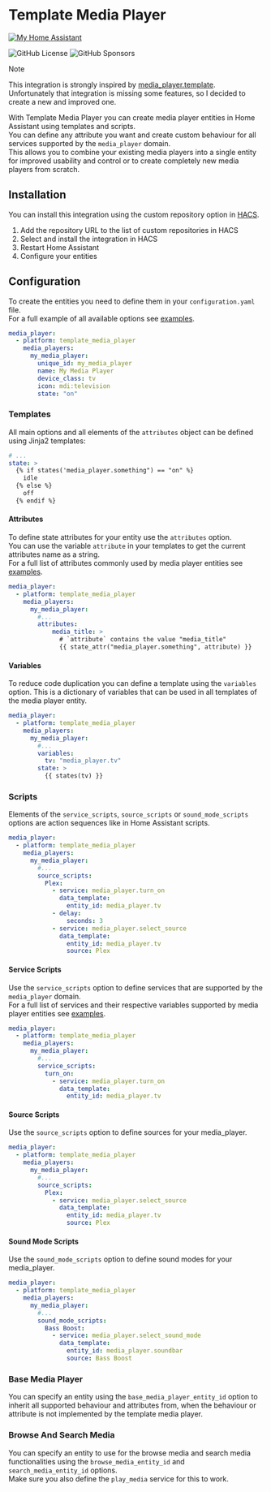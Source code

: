 # Template Media Player

[![My Home Assistant](https://img.shields.io/badge/Home%20Assistant-%2341BDF5.svg?style=flat&logo=home-assistant&label=My)](https://my.home-assistant.io/redirect/hacs_repository/?owner=EuleMitKeule&repository=template-media-player&category=integration)

![GitHub License](https://img.shields.io/github/license/eulemitkeule/template-media-player)
![GitHub Sponsors](https://img.shields.io/github/sponsors/eulemitkeule?logo=GitHub-Sponsors)

> [!NOTE]
> This integration is strongly inspired by [media_player.template](https://github.com/Sennevds/media_player.template).<br>
> Unfortunately that integration is missing some features, so I decided to create a new and improved one.

With Template Media Player you can create media player entities in Home Assistant using templates and scripts.<br>
You can define any attribute you want and create custom behaviour for all services supported by the `media_player` domain.<br>
This allows you to combine your existing media players into a single entity for improved usability and control or to create completely new media players from scratch.

## Installation

You can install this integration using the custom repository option in [HACS](https://hacs.xyz/).<br>

1. Add the repository URL to the list of custom repositories in HACS
2. Select and install the integration in HACS
3. Restart Home Assistant
4. Configure your entities

## Configuration

To create the entities you need to define them in your `configuration.yaml` file.<br>
For a full example of all available options see [examples](examples/configuration.yaml).

```yaml
media_player:
  - platform: template_media_player
    media_players:
      my_media_player:
        unique_id: my_media_player
        name: My Media Player
        device_class: tv
        icon: mdi:television
        state: "on"
```

### Templates

All main options and all elements of the `attributes` object can be defined using Jinja2 templates:

```yaml
# ...
state: >
  {% if states('media_player.something") == "on" %}
    idle
  {% else %}
    off
  {% endif %}
```

#### Attributes

To define state attributes for your entity use the `attributes` option.<br>
You can use the variable `attribute` in your templates to get the current attributes name as a string.<br>
For a full list of attributes commonly used by media player entities see [examples](examples/configuration.yaml).

```yaml
media_player:
  - platform: template_media_player
    media_players:
      my_media_player:
        #...
        attributes:
            media_title: >
              # `attribute` contains the value "media_title"
              {{ state_attr("media_player.something", attribute) }}
```

#### Variables

To reduce code duplication you can define a template using the `variables` option.
This is a dictionary of variables that can be used in all templates of the media player entity.<br>

```yaml
media_player:
  - platform: template_media_player
    media_players:
      my_media_player:
        #...
        variables:
          tv: "media_player.tv"
        state: >
          {{ states(tv) }}
```

### Scripts

Elements of the `service_scripts`, `source_scripts` or `sound_mode_scripts` options are action sequences like in Home Assistant scripts.

```yaml
media_player:
  - platform: template_media_player
    media_players:
      my_media_player:
        #...
        source_scripts:
          Plex:
            - service: media_player.turn_on
              data_template:
                entity_id: media_player.tv
            - delay:
                seconds: 3
            - service: media_player.select_source
              data_template:
                entity_id: media_player.tv
                source: Plex
```

#### Service Scripts

Use the `service_scripts` option to define services that are supported by the `media_player` domain.<br>
For a full list of services and their respective variables supported by media player entities see [examples](examples/configuration.yaml).

```yaml
media_player:
  - platform: template_media_player
    media_players:
      my_media_player:
        #...
        service_scripts:
          turn_on:
            - service: media_player.turn_on
              data_template:
                entity_id: media_player.tv
```

#### Source Scripts

Use the `source_scripts` option to define sources for your media_player.

```yaml
media_player:
  - platform: template_media_player
    media_players:
      my_media_player:
        #...
        source_scripts:
          Plex:
            - service: media_player.select_source
              data_template:
                entity_id: media_player.tv
                source: Plex
```

#### Sound Mode Scripts

Use the `sound_mode_scripts` option to define sound modes for your media_player.

```yaml
media_player:
  - platform: template_media_player
    media_players:
      my_media_player:
        #...
        sound_mode_scripts:
          Bass Boost:
            - service: media_player.select_sound_mode
              data_template:
                entity_id: media_player.soundbar
                source: Bass Boost
```

### Base Media Player

You can specify an entity using the `base_media_player_entity_id` option to inherit all supported behaviour and attributes from, when the behaviour or attribute is not implemented by the template media player.

### Browse And Search Media

You can specify an entity to use for the browse media and search media functionalities using the `browse_media_entity_id` and `search_media_entity_id` options.<br>
Make sure you also define the `play_media` service for this to work.

